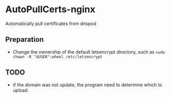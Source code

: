 # AutoPullCerts-nginx
Automatically pull certificates from dnspod

## Preparation
- Change the ownership of the default letsencrypt directory, such as `sudo chown -R "$USER":wheel /etc/letsencrypt` 

## TODO
- if the domain was not update, the program need to determine which to upload.